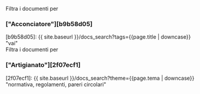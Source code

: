 Filtra i documenti per
### ["Acconciatore"][b9b58d05]
  [b9b58d05]: {{ site.baseurl }}/docs_search?tags={{page.title | downcase}} "vai"
<br>
Filtra i documenti per
### ["Artigianato"][2f07ecf1]
  [2f07ecf1]: {{ site.baseurl }}/docs_search?theme={{page.tema | downcase}} "normativa, regolamenti, pareri circolari"
